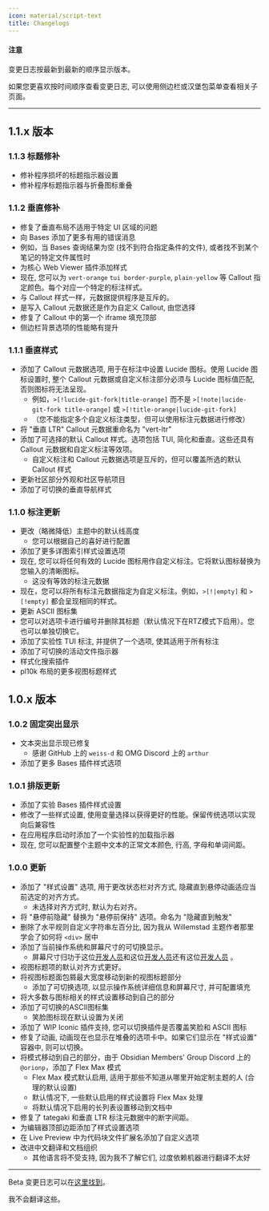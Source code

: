 ```yaml
---
icon: material/script-text
title: Changelogs
---
```


#### 注意

变更日志按最新到最新的顺序显示版本。

如果您更喜欢按时间顺序查看变更日志, 可以使用侧边栏或汉堡包菜单查看相关子页面。

---

## 1.1.x 版本
### 1.1.3 标题修补
- 修补程序损坏的标题指示器设置
- 修补程序标题指示器与折叠图标重叠

### 1.1.2 垂直修补
- 修复了垂直布局不适用于特定 UI 区域的问题
- 向 Bases 添加了更多有用的错误消息
- 例如，当 Bases 查询结果为空 (找不到符合指定条件的文件), 或者找不到某个笔记的特定文件属性时
- 为核心 Web Viewer 插件添加样式
- 现在, 您可以为 `vert-orange` `tui border-purple`, `plain-yellow` 等 Callout 指定颜色。每个对应一个特定的标注样式。
- 与 Callout 样式一样，元数据提供程序是互斥的。
- 是写入 Callout 元数据还是作为自定义 Callout, 由您选择
- 修复了 Callout 中的第一个 iframe 填充顶部
- 侧边栏背景选项的性能略有提升

### 1.1.1 垂直样式
- 添加了 Callout 元数据选项, 用于在标注中设置 Lucide 图标。使用 Lucide 图标设置时, 整个 Callout
元数据或自定义标注部分必须与 Lucide 图标值匹配, 否则图标将无法呈现。
    - 例如，`>[!lucide-git-fork|title-orange]` 而不是
`>[!note|lucide-git-fork title-orange]` 或 `>[!title-orange|lucide-git-fork]`
    - （您不能指定多个自定义标注类型，但可以使用标注元数据进行修改）
- 将 "垂直 LTR" Callout 元数据重命名为 "vert-ltr”
- 添加了可选择的默认 Callout 样式。选项包括 TUI, 简化和垂直。这些还具有 Callout 元数据和自定义标注等效项。
    - 自定义标注和 Callout 元数据选项是互斥的，但可以覆盖所选的默认 Callout 样式
- 更新社区部分外观和社区导航项目
- 添加了可切换的垂直导航样式

### 1.1.0 标注更新

- 更改（略微降低）主题中的默认线高度
  - 您可以根据自己的喜好进行配置
- 添加了更多详图索引样式设置选项
- 现在, 您可以将任何有效的 Lucide 图标用作自定义标注。它将默认图标替换为您输入的清晰图标。
  - 这没有等效的标注元数据
- 现在，您可以将所有标注元数据指定为自定义标注。例如，`>[!|empty]` 和 `>[!empty]` 都会呈现相同的样式。
- 更新 ASCII 图标集
- 您可以对选项卡进行编号并删除其标题（默认情况下在RTZ模式下启用）。您也可以单独切换它。
- 添加了实验性 TUI 标注, 并提供了一个选项, 使其适用于所有标注
- 添加了可切换的活动文件指示器
- 样式化搜索插件
- pl10k 布局的更多视图标题样式

## 1.0.x 版本

### 1.0.2 固定突出显示
- 文本突出显示现已修复
  - 感谢 GitHub 上的 `weiss-d` 和 OMG Discord 上的 `arthur`
- 添加了更多 Bases 插件样式选项


### 1.0.1 排版更新

- 添加了实验 Bases 插件样式设置
- 修改了一些样式设置, 使用变量选择以获得更好的性能。保留传统选项以实现向后兼容性
- 在应用程序启动时添加了一个实验性的加载指示器
- 现在, 您可以配置整个主题中文本的正常文本颜色, 行高, 字母和单词间距。

### 1.0.0 更新

- 添加了 "样式设置" 选项, 用于更改状态栏对齐方式, 隐藏直到悬停动画适应当前选定的对齐方式。
  - 未选择对齐方式时, 默认为右对齐。
- 将 "悬停前隐藏" 替换为 "悬停前保持" 选项。命名为 "隐藏直到触发"
- 删除了水平规则自定义字符串左百分比, 因为我从 Willemstad 主题作者那里学会了如何将 `<div>` 居中
- 添加了当前操作系统和屏幕尺寸的可切换显示。
  - 屏幕尺寸归功于这位[开发人员](https://dev.to/janeori/css-type-casting-to-numeric-tanatan2-scalars-582j)和这位[开发人员](https://css-tip.com/screen-dimension)还有这位[开发人员](https://dev.to/leapcell/get-screen-size-in-pure-css-3kna) 。
- 视图标题项的默认对齐方式更好。
- 将视图标题面包屑最大宽度移动到新的视图标题部分
  - 添加了可切换选项, 以显示操作系统详细信息和屏幕尺寸, 并可配置填充
- 将大多数与图标相关的样式设置移动到自己的部分
- 添加了可切换的ASCII图标集
  - 笑脸图标现在默认设置为关闭
- 添加了 WIP Iconic 插件支持, 您可以切换插件是否覆盖笑脸和 ASCII 图标
- 修复了动画, 动画现在也显示在堆叠的选项卡中。如果它们显示在 "样式设置" 容器中, 则可以切换。
- 将模式移动到自己的部分，由于 Obsidian Members' Group Discord 上的 `@orionp`，添加了 Flex Max 模式
  - Flex Max 模式默认启用, 适用于那些不知道从哪里开始定制主题的人 (合理的默认设置)
  - 默认情况下, 一些默认启用的样式设置将 Flex Max 处理
  - 将默认情况下启用的长列表设置移动到文档中
- 修复了 tategaki 和垂直 LTR 标注元数据中的断字间距。
- 为编辑器顶部边距添加了样式设置选项
- 在 Live Preview 中为代码块文件扩展名添加了自定义选项
- 改进中文翻译和文档组织
  - 其他语言将不受支持, 因为我不了解它们, 过度依赖机器进行翻译不太好

---

Beta 变更日志可以在[这里找到](./beta/index.md)。

我不会翻译这些。

